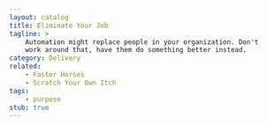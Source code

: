 ```yaml
---
layout: catalog
title: Eliminate Your Job
tagline: >
    Automation might replace people in your organization. Don't
    work around that, have them do something better instead.
category: Delivery
related:
    - Faster Horses
    - Scratch Your Own Itch
tags:
    - purpose
stub: true
---
```

